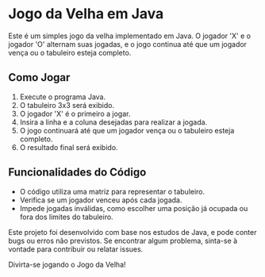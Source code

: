 # Jogo da Velha em Java

Este é um simples jogo da velha implementado em Java. O jogador 'X' e o jogador 'O' alternam suas jogadas, e o jogo continua até que um jogador vença ou o tabuleiro esteja completo.

## Como Jogar

1. Execute o programa Java.
2. O tabuleiro 3x3 será exibido.
3. O jogador 'X' é o primeiro a jogar.
4. Insira a linha e a coluna desejadas para realizar a jogada.
5. O jogo continuará até que um jogador vença ou o tabuleiro esteja completo.
6. O resultado final será exibido.

## Funcionalidades do Código

- O código utiliza uma matriz para representar o tabuleiro.
- Verifica se um jogador venceu após cada jogada.
- Impede jogadas inválidas, como escolher uma posição já ocupada ou fora dos limites do tabuleiro.

Este projeto foi desenvolvido com base nos estudos de Java, e pode conter bugs ou erros não previstos. Se encontrar algum problema, sinta-se à vontade para contribuir ou relatar issues.

Divirta-se jogando o Jogo da Velha!
